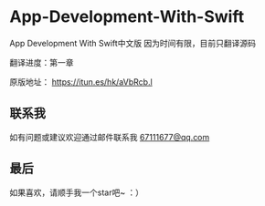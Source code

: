 # App-Development-With-Swift
App Development With Swift中文版
因为时间有限，目前只翻译源码

翻译进度：第一章

原版地址：
https://itun.es/hk/aVbRcb.l

## 联系我

如有问题或建议欢迎通过邮件联系我
67111677@qq.com

## 最后

如果喜欢，请顺手我一个star吧~  ：）

